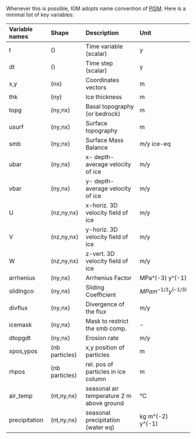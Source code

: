 Whenever this is possible, IGM adopts name convention of [PISM](https://www.pism.io/). Here is a minimal list of key variables:

| Variable names |     Shape        | Description                       | Unit    |
| :------------  | :-------------   | :-------------                    | :----   |
| t              | ()               |  Time variable (scalar)           | y       |
| dt             | ()               |  Time step (scalar)               | y       |
| x,y            | (nx)             |  Coordinates vectors              | m       |
| thk            | (ny)             |  Ice thickness                    | m       |
| topg           | (ny,nx)          |  Basal topography (or bedrock)    | m       |
| usurf          | (ny,nx)          |  Surface topography               | m       |
| smb            | (ny,nx)          |  Surface Mass Balance             | m/y ice-eq |
| ubar           | (ny,nx)          |  x- depth-average velocity of ice | m/y     |
| vbar           | (ny,nx)          |  y- depth-average velocity of ice | m/y     |
| U              | (nz,ny,nx)       |  x-horiz. 3D velocity field of ice  | m/y     |
| V              | (nz,ny,nx)       |  y-horiz. 3D velocity field of ice  | m/y     |
| W              | (nz,ny,nx)       |  z-vert.  3D velocity field of ice  | m/y     |
| arrhenius      | (ny,nx)          |  Arrhenius Factor                 | MPa^(-3) y^(-1) |
| slidingco      | (ny,nx)          |  Sliding Coefficient              | $$MPa m^{-1/3} y^(-1/3)$$ |
| divflux        | (ny,nx)          |  Divergence of the flux           | m/y     |
| icemask        | (ny,nx)          |  Mask to restrict the smb comp.   | -       |
| dtopgdt        | (ny,nx)          |  Erosion rate                     | m/y     |
| xpos,ypos      | (nb particles)   |  x,y position of particles        | m       |
| rhpos          | (nb particles)   |  rel. pos of particles in ice column | m       |
| air_temp       | (nt,ny,nx)       |  seasonal air temperature 2 m above ground | °C  |
| precipitation  | (nt,ny,nx)       |  seasonal precipitation (water eq)         | kg m^(-2) y^(-1) |
